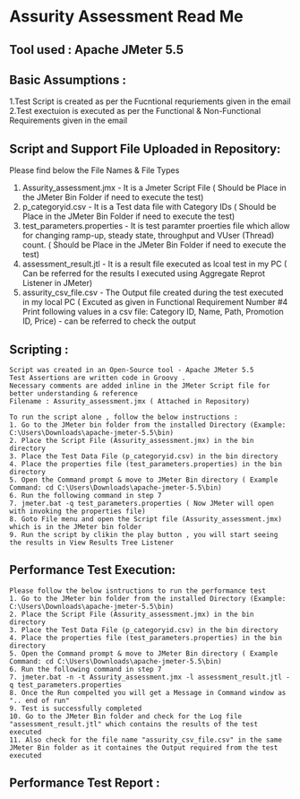 # Assurity Assessment Read Me

Tool used : Apache JMeter 5.5
---------

Basic Assumptions :
-----------------  
   1.Test Script is created as per the Fucntional requriements given in the email
   2.Test exectuion is executed as per the Functional & Non-Functional Requirements given in the email             

Script and Support File Uploaded in Repository:
----------------------------------------------
   Please find below the File Names & File Types  
   1. Assurity_assessment.jmx - It is a Jmeter Script File ( Should be Place in the JMeter Bin Folder if need to execute the test)
   2. p_categoryid.csv - It is a Test data file with Category IDs ( Should be Place in the JMeter Bin Folder if need to execute the test)
   3. test_parameters.properties - It is test paramter proerties file which allow for changing ramp-up, steady state, throughput and VUser (Thread) count. ( Should be Place in the JMeter Bin Folder if need to execute the test)    
   4. assessment_result.jtl - It is a result file executed as lcoal test in my PC ( Can be referred for the results I executed using Aggregate Reprot Listener in JMeter)
   5. assurity_csv_file.csv - The Output file created during the test executed in my local PC ( Excuted as given in Functional Requirement Number #4 Print following values in a csv file: Category ID, Name, Path, Promotion ID, Price) - can be referred to check the output 
   
 Scripting :
 ---------
    Script was created in an Open-Source tool - Apache JMeter 5.5
    Test Assertions are written code in Groovy .
    Necessary comments are added inline in the JMeter Script file for better understanding & reference
    Filename : Assurity_assessment.jmx ( Attached in Repository)
   
    To run the script alone , follow the below instructions :
    1. Go to the JMeter bin folder from the installed Directory (Example: C:\Users\Downloads\apache-jmeter-5.5\bin)
    2. Place the Script File (Assurity_assessment.jmx) in the bin directory
    3. Place the Test Data File (p_categoryid.csv) in the bin directory
    4. Place the properties file (test_parameters.properties) in the bin directory
    5. Open the Command prompt & move to JMeter Bin directory ( Example Command: cd C:\Users\Downloads\apache-jmeter-5.5\bin)
    6. Run the following command in step 7
    7. jmeter.bat -q test_parameters.properties ( Now JMeter will open with invoking the properties file)
    8. Goto File menu and open the Script file (Assurity_assessment.jmx) which is in the JMeter bin folder
    9. Run the script by clikin the play button , you will start seeing the results in View Results Tree Listener 
   
 Performance Test Execution:
 --------------------------
    Please follow the below isntructions to run the performance test
    1. Go to the JMeter bin folder from the installed Directory (Example: C:\Users\Downloads\apache-jmeter-5.5\bin)
    2. Place the Script File (Assurity_assessment.jmx) in the bin directory
    3. Place the Test Data File (p_categoryid.csv) in the bin directory
    4. Place the properties file (test_parameters.properties) in the bin directory
    5. Open the Command prompt & move to JMeter Bin directory ( Example Command: cd C:\Users\Downloads\apache-jmeter-5.5\bin)
    6. Run the following command in step 7
    7. jmeter.bat -n -t Assurity_assessment.jmx -l assessment_result.jtl -q test_parameters.properties
    8. Once the Run compelted you will get a Message in Command window as ".. end of run"
    9. Test is successfully completed
    10. Go to the JMeter Bin folder and check for the Log file "assessment_result.jtl" which contains the results of the test executed
    11. Also check for the file name "assurity_csv_file.csv" in the same JMeter Bin folder as it containes the Output required from the test executed
    
  Performance Test Report :
  -------------------------
